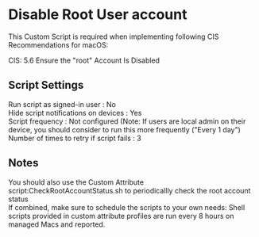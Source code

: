 # Disable Root User account 
This Custom Script is required when implementing following CIS Recommendations for macOS:

CIS: 5.6 Ensure the "root" Account Is Disabled

## Script Settings
Run script as signed-in user : No  
Hide script notifications on devices : Yes  
Script frequency : Not configured (Note: If users are local admin on their device, you should consider to run this more frequently ("Every 1 day")
Number of times to retry if script fails : 3  

## Notes
You should also use the Custom Attribute script:CheckRootAccountStatus.sh to periodicallly check the root account status  
If combined, make sure to schedule the scripts to your own needs: Shell scripts provided in custom attribute profiles are run every 8 hours on managed Macs and reported.
